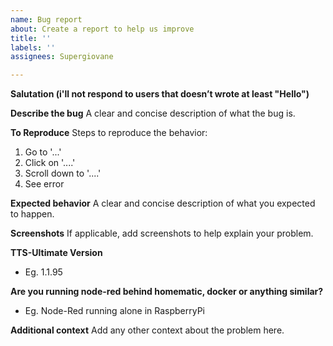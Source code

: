 ```yaml
---
name: Bug report
about: Create a report to help us improve
title: ''
labels: ''
assignees: Supergiovane

---
```


**Salutation (i'll not respond to users that doesn’t wrote at least "Hello")**

**Describe the bug**
A clear and concise description of what the bug is.

**To Reproduce**
Steps to reproduce the behavior:
1. Go to '...'
2. Click on '....'
3. Scroll down to '....'
4. See error

**Expected behavior**
A clear and concise description of what you expected to happen.

**Screenshots**
If applicable, add screenshots to help explain your problem.

**TTS-Ultimate Version**
 - Eg. 1.1.95

**Are you running node-red behind homematic, docker or anything similar?**
 - Eg. Node-Red running alone in RaspberryPi

**Additional context**
Add any other context about the problem here.
